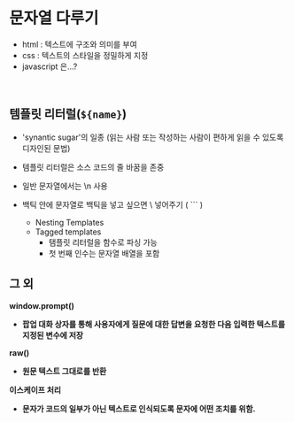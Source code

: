 # 문자열 다루기 
- html : 텍스트에 구조와 의미를 부여
- css : 텍스트의 스타일을 정밀하게 지정
- javascript 은...?

<br>

## 템플릿 리터럴(`${name}`) 
- 'synantic sugar'의 일종 (읽는 사람 또는 작성하는 사람이 편하게 읽을 수 있도록 디자인된 문법)
- 템플릿 리터럴은 소스 코드의 줄 바꿈을 존중 
- 일반 문자열에서는 \n 사용
- 백틱 안에 문자열로 백틱을 넣고 싶으면 \ 넣어주기 ( `\`` )

    -  Nesting Templates
    -  Tagged templates
        - 탬플릿 리터럴을 함수로 파싱 가능
        - 첫 번째 인수는 문자열 배열을 포함
    

## 그 외
<b>window.prompt() 
- 팝업 대화 상자를 통해 사용자에게 질문에 대한 답변을 요청한 다음 입력한 텍스트를 지정된 변수에 저장

<b>raw()
- 원문 텍스트 그대로를 반환

<b>이스케이프 처리
- 문자가 코드의 일부가 아닌 텍스트로 인식되도록 문자에 어떤 조치를 위함. 
